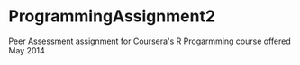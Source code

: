 ProgrammingAssignment2
======================

Peer Assessment assignment for Coursera's R Progarmming course
offered May 2014
